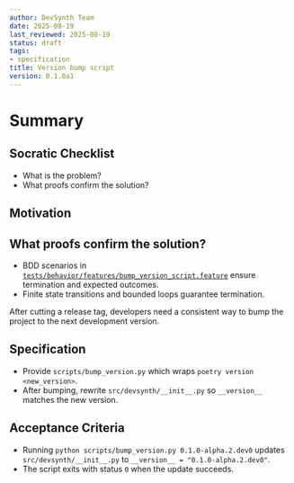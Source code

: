 ```yaml
---
author: DevSynth Team
date: 2025-08-19
last_reviewed: 2025-08-19
status: draft
tags:
- specification
title: Version bump script
version: 0.1.0a1
---
```


<!--
Required metadata fields:
- author: document author
- date: creation date
- last_reviewed: last review date
- status: draft | review | published
- tags: search keywords
- title: short descriptive name
- version: specification version
-->

# Summary

## Socratic Checklist
- What is the problem?
- What proofs confirm the solution?

## Motivation

## What proofs confirm the solution?
- BDD scenarios in [`tests/behavior/features/bump_version_script.feature`](../../tests/behavior/features/bump_version_script.feature) ensure termination and expected outcomes.
- Finite state transitions and bounded loops guarantee termination.


After cutting a release tag, developers need a consistent way to bump the project to the next development version.

## Specification

- Provide `scripts/bump_version.py` which wraps `poetry version <new_version>`.
- After bumping, rewrite `src/devsynth/__init__.py` so `__version__` matches the new version.

## Acceptance Criteria

- Running `python scripts/bump_version.py 0.1.0-alpha.2.dev0` updates `src/devsynth/__init__.py` to `__version__ = "0.1.0-alpha.2.dev0"`.
- The script exits with status `0` when the update succeeds.
